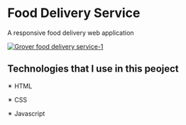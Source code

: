 # Food Delivery Service 

A responsive food delivery web application

[![Grover   food delivery service-1](https://i.im.ge/2023/05/21/hXLHtq.Grover-food-delivery-service-1.png)](https://im.ge/i/hXLHtq)


## Technologies that I use in this peoject

✴ HTML

✴ CSS

✴ Javascript
